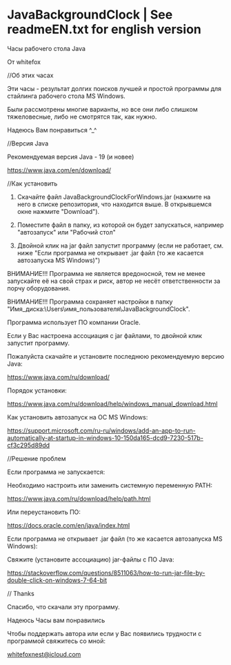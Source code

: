 # JavaBackgroundClock | See readmeEN.txt for english version

Часы рабочего стола Java

От whitefox

//Об этих часах

Эти часы - результат долгих поисков лучшей и простой программы для стайлинга рабочего стола MS Windows.

Были рассмотрены многие варианты, но все они либо слишком тяжеловесные, либо не смотрятся так, как нужно.

Надеюсь Вам понравиться ^_^

//Версия Java

Рекомендуемая версия Java - 19 (и новее)

https://www.java.com/en/download/

//Как установить

1) Скачайте файл JavaBackgroundClockForWindows.jar (нажмите на него в списке репозитория, что находится выше. В открывшемся окне нажмите "Download").

2) Поместите файл в папку, из которой он будет запускаться, например "автозапуск" или "Рабочий стол"

3) Двойной клик на jar файл запустит программу (если не работает, см. ниже "Если программа не открывает .jar файл (то же касается автозапуска MS Windows)")

ВНИМАНИЕ!!! Программа не является вредоносной, тем не менее запускайте её на свой страх и риск, автор не несёт ответственности за порчу оборудования.

ВНИМАНИЕ!!! Программа сохраняет настройки в папку "Имя_диска:\Users\имя_пользователя\JavaBackgroundClock".

Программа использует ПО компании Oracle.

Если у Вас настроена ассоциация с jar файлами, то двойной клик запустит программу.

Пожалуйста скачайте и установите последнюю рекомендуемую версию Java:

https://www.java.com/ru/download/

Порядок установки:

https://www.java.com/ru/download/help/windows_manual_download.html

Как установить автозапуск на ОС MS Windows:

https://support.microsoft.com/ru-ru/windows/add-an-app-to-run-automatically-at-startup-in-windows-10-150da165-dcd9-7230-517b-cf3c295d89dd

//Решение проблем

Если программа не запускается:

Необходимо настроить или заменить системную переменную PATH:

https://www.java.com/ru/download/help/path.html

Или переустановить ПО:

https://docs.oracle.com/en/java/index.html

Если программа не открывает .jar файл (то же касается автозапуска MS Windows):

Свяжите (установите ассоциацию) jar-файлы с ПО Java:

https://stackoverflow.com/questions/8511063/how-to-run-jar-file-by-double-click-on-windows-7-64-bit

// Thanks

Спасибо, что скачали эту программу.

Надеюсь Часы вам понравились

Чтобы поддержать автора или если у Вас появились трудности с программой свяжитесь со мной:

whitefoxnest@icloud.com
